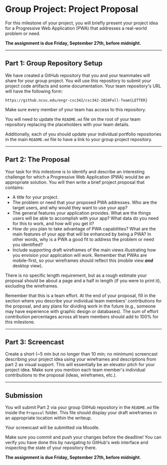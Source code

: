 # Group Project: Project Proposal

For this milestone of your project, you will briefly present your project idea for a Progressive Web Application (PWA) that addresses a real-world problem or need.

**The assignment is due Friday, September 27th, before midnight.**

---

## Part 1: Group Repository Setup

We have created a GitHub repository that you and your teammates will share for your group project. You will use this repository to submit your project code artifacts and some documentation. Your team repository's URL will have the following form:

```
https://github.ncsu.edu/engr-csc342/csc342-2024Fall-Team{LETTER}
```

Make sure every member of your team has access to this repository.

You will need to update the `README.md` file on the root of your team repository replacing the placeholders with your team details.

Additionally, each of you should update your individual portfolio repositories in the main `README.md` file to have a link to your group project repository.

---

## Part 2: The Proposal

Your task for this milestone is to identify and describe an interesting challenge for which a Progressive Web Application (PWA) would be an appropriate solution. You will then write a brief project proposal that contains:

* A title for your project.
* The problem or need that your proposed PWA addresses. Who are the target users, and why would they want to use your app?
* The general features your application provides. What are the things users will be able to accomplish with your app? What data do you need for this to work, and how will you get it?
* How do you plan to take advantage of PWA capabilities? What are the main features of your app that will be enhanced by being a PWA? In other words, why is a PWA a good fit to address the problem or need you identified?
* Include supporting draft wireframes of the main views illustrating how you envision your application will work. Remember that PWAs are mobile-first, so your wireframes should reflect this (mobile view ***and*** desktop view).

There is no specific length requirement, but as a rough estimate your proposal should be about a page and a half in length (if you were to print it), excluding the wireframes.

Remember that this is a team effort. At the end of your proposal, fill in the section where you describe your individual team members' contributions for the proposal, and any plans for dividing work in the future (e.g., someone may have experience with graphic design or databases). The sum of effort contribution percentages across all team members should add to 100% for this milestone.

---

## Part 3: Screencast

Create a short (~5 min but no longer than 10 min; no minimum) screencast describing your project idea using your wireframes and descriptions from part 2 as visual support. This will essentially be an elevator pitch for your project idea. Make sure you mention each team member's individual contributions to the proposal (ideas, wireframes, etc.).

---

## Submission

You will submit Part 2 via your group GitHub repository in the `README.md` file inside the `Proposal` folder. This file should display your draft wireframes in an appropriate location within the writeup.

Your screencast will be submitted via Moodle.

Make sure you commit and push your changes before the deadline! You can verify you have done this by navigating to GitHub's web interface and inspecting the state of your repository there.


**The assignment is due Friday, September 27th, before midnight**.
